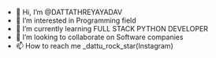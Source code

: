 - 👋 Hi, I’m @DATTATHREYAYADAV
- 👀 I’m interested in Programming field
- 🌱 I’m currently learning FULL STACK PYTHON DEVELOPER
- 💞️ I’m looking to collaborate on Software companies
- 📫 How to reach me _dattu_rock_star(Instagram)

<!---
DATTATHREYAYADAV/DATTATHREYAYADAV is a ✨ special ✨ repository because its `README.md` (this file) appears on your GitHub profile.
You can click the Preview link to take a look at your changes.
--->
